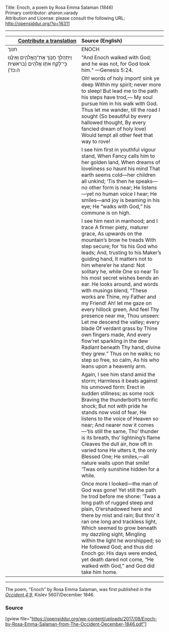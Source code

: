 <html>
<head></head>
<body>
Title: Enoch, a poem by Rosa Emma Salaman (1846)<br />
Primary contributor: aharon.varady<br />
Attribution and License: please consult the following URL: <a href="http://opensiddur.org/?p=16311">http://opensiddur.org/?p=16311</a>
<p />
<hr />

<table style="margin-left: auto;margin-right: auto;" class="draggable">
<thead><tr><th id="x" style="text-align: right;"><a href="/contributing/upload/">Contribute a translation</a></th><th style="text-align: left;">Source (English)</th></tr></thead>
<tbody>
<tr><td style="vertical-align:top;" width="46%">
<div class="liturgy"><span lang="he">
חנוך
</span></div></td>
 
<td style="vertical-align:top;" width="53%">
<div class="english">
ENOCH
</div></td></tr>


<tr><td style="vertical-align:top;" width="46%">
<div class="liturgy"><span lang="he">
וַיִּתְהַלֵּ֥ךְ חֲנ֖וֹךְ אֶת־הָֽאֱלֹהִ֑ים וְאֵינֶ֕נּוּ כִּֽי־לָקַ֥ח אֹת֖וֹ אֱלֹהִֽים׃ <span class="citation">(בראשית ה:כד)</span>
</span></div></td>
 
<td style="vertical-align:top;" width="53%">
<div class="english">
"And Enoch walked with God; and he was not, for God took him." —Genesis 5:24.
</div></td></tr>


<tr><td style="vertical-align:top;" width="46%">
<div class="liturgy"><span lang="he">

</span></div></td>
 
<td style="vertical-align:top;" width="53%">
<div class="english">
Oh! words of holy import! sink ye deep
Within my spirit; never more to sleep!
But lead me to the path his steps have trod,—
My soul pursue him in his walk with God.
Thus let me wander, till the road I sought
(So beautiful by every hallowed thought,
By every fancied dream of holy love)
Would tempt all other feet that way to rove!
</div></td></tr>


<tr><td style="vertical-align:top;" width="46%">
<div class="liturgy"><span lang="he">

</span></div></td>
 
<td style="vertical-align:top;" width="53%">
<div class="english">
I see him first in youthful vigour stand,
When Fancy calls him to her golden land,
When dreams of loveliness so haunt his mind
That earth seems cold—her children all unkind;
‘Tis then he speaks—no other form is near;
He listens—yet no human voice I hear;
He smiles—and joy is beaming in his eye;
He “walks with God,” his commune is on high.
</div></td></tr>


<tr><td style="vertical-align:top;" width="46%">
<div class="liturgy"><span lang="he">

</span></div></td>
 
<td style="vertical-align:top;" width="53%">
<div class="english">
I see him next in manhood; and I trace
A firmer piety, maturer grace,
As upwards on the mountain’s brow he treads
With step secure; for ‘tis his God who leads;
And, trusting to his Maker’s guiding hand,
It matters not to him where’er he stand:
Not solitary he, while One so near
To his most secret wishes bends an ear.
He looks around, and words with musings blend,
“These works are Thine, my Father and my Friend!
Ah! let me gaze on every hillock green,
And feel Thy presence near me, Thou unseen:
Let me descend the valley; every blade
Of verdant grass by Thine own fingers made,
And every flow’ret sparkling in the dew
Radiant beneath Thy hand, divine they grew.”
Thus on he walks; no step so free, so calm,
As his who leans upon a heavenly arm.
</div></td></tr>


<tr><td style="vertical-align:top;" width="46%">
<div class="liturgy"><span lang="he">

</span></div></td>
 
<td style="vertical-align:top;" width="53%">
<div class="english">
Again, I see him stand amid the storm;
Harmless it beats against his unmoved form:
Erect in sudden stillness; as some rock
Braving the thunderbolt’s terrific shock;
But not with pride he stands now void of fear,
He listens to the voice of Heaven so near;
And nearer now it comes—‘tis still the same,
Tho’ thunder is its breath, tho’ lightning’s flame
Cleaves the dull air, how oft in varied tone
He utters it, the only Blessed One;
He smiles,—all nature waits upon that smile!
‘Twas only sunshine hidden for a while.
</div></td></tr>


<tr><td style="vertical-align:top;" width="46%">
<div class="liturgy"><span lang="he">

</span></div></td>
 
<td style="vertical-align:top;" width="53%">
<div class="english">
Once more I looked—the man of God was gone!
Yet still the path he trod before me shone:
’Twas a long path of rugged steep and plain,
O’ershadowed here and there by mist and rain;
But thro’ it ran one long and trackless light,
Which seemed to grow beneath my dazzling sight,
Mingling within the light he worshipped; so
He followed God; and thus did Enoch go:
His days were ended, yet death dared not come,
“He walked with God,” and God did take him home.
</div></td></tr>
</tbody></table>

<hr />

The poem, "Enoch" by Rosa Emma Salaman, was first published in the <em><a href="http://web.nli.org.il/sites/JPress/English/Pages/The-Occident-and-American-Jewish-Advocate.aspx">Occident 4:9</a></em>, Kislev 5607/December 1846.

<h3>Source</h3>

[gview file="https://opensiddur.org/wp-content/uploads/2017/08/Enoch-by-Rosa-Emma-Salaman-from-The-Occident-December-1846.pdf"]
</body>
</html>